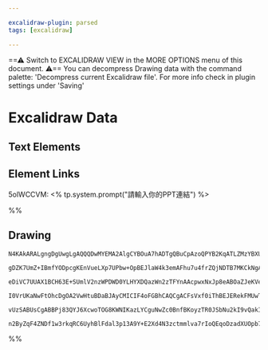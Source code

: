 ```yaml
---

excalidraw-plugin: parsed
tags: [excalidraw]

---
```

==⚠  Switch to EXCALIDRAW VIEW in the MORE OPTIONS menu of this document. ⚠== You can decompress Drawing data with the command palette: 'Decompress current Excalidraw file'. For more info check in plugin settings under 'Saving'


# Excalidraw Data

## Text Elements
## Element Links
5olWCCVM: <% tp.system.prompt(&quot;請輸入你的PPT連結&quot;) %>

%%
## Drawing
```compressed-json
N4KAkARALgngDgUwgLgAQQQDwMYEMA2AlgCYBOuA7hADTgQBuCpAzoQPYB2KqATLZMzYBXUtiRoIACyhQ4zZAHoFAc0JRJQgEYA6bGwC2CgF7N6hbEcK4OCtptbErHALRY8RMpWdx8Q1TdIEfARcZgRmBShcZQUebQAObQBGGjoghH0EDihmbgBtcDBQMBKIEm4IAFY2fAB1AGF6gDUAWVSSyFhECozNBGJiXE1g9tLMbmcAdgAGSe0eSv5SmAnJ

gDZK7UmZ+IBmfYODpcgKEnVueLXp7UPbw+OpBEJlaW4k3emAFhu7u4frZQjNDTB7MKCkNgAawQ9RqbFIFQAxEkECiUaNIJpcNhIcoIUIOMRYfh4RVwdZmHBcIFshiIAAzQj4fAAZVgQPQgg8dLBEOhtTOkm4fEKAnBUIQbJgHIgXPKD3xLw44VyaCSDzYVOwahWaumINFEDxwjgAEliKrUHkALoPenkTLm7gcITMh6EQlYCq4aZ0/GE5XMS3FDrQ

eDiVC7UUAX1BCH63E+SUmlV2nzWPDWD0YLHYXDQazWn2zTFYnAAcpwxNxJp8eABOaZJeKVeLu5gAEXSUATaHpBDCD00wkJAFFgplspaXW7DUI4IMe8Q3rX9Z9dvXG5vFoaiBxIRUADwAUlQsm0zBgYIy2jgEP0cCgAAoAGQARyEbCgAG5ANNRgA54wBTRUAA3lABC3QAPs1AwBiBMABV930/H8AEpUGPAA+OkSRxXtUH7fBB0NZh3AjAoOjAdVRT

I0VrUKaNwFtOhcDgOA2VwHtuBDaBJAyCMICIF4oFGBhCAQCgACFsVxf0iThBEJERekFMUwTsBEGkoFNHt9DZPkYRkpE0VRJAlggFTSDUjSMnEnFjQJaSSVk9ByQ4SlqSyATjNM8zNIAMSZVl2R4uVlw81S3IsrTxX5QVhRCsyws07SJSlGUguU0LsnCgAlYQlRVN5Yq8jIAHktR1N59QK+KMm8zgoG83B9CZXVUB3UpPKq/QauyFlCCMCMeANNr0

vUzSABUsCgABBPj83QYJ6XcwoTOG8KWNIKazLYCguNwZc0BnfBKoyzTR0JSbNu2kI9vQakISoI6Royc67tG8MKikwTCIhZkAA03lTTYeB4JIkkbHgPk+SZ4hFUovpqfAAE1uHrSpvkqTddkqWZpkqUH12Mow2AMdjDXoAghAja4Uxoh6spHYhA0tCAPuMvESB6vrhUGyA2eINkEDgbhWp50gSBaNhiAQU6hmCa7cPw0peeJUk0BDSBRJqa7meULE

n2ByZqF4ZNDf1w3rkqRC6UyhBlFdal3p13A9Y+E2Xd4N3zctmmlva7rIoQEqoDzadXUOpb7QahBrc9UWOGUEnQyyGXsPBCmHmwIhBbQVOEAeDhI+4HONSEKA9wjHPvdKOwACsEGwHIWXzuBxcl6Xhmw+Xc6W7Eg8YUaifwBPSi6QL0nrvM6RUsEDFe7p9tDh5MOhOWBy70N8FCKbx77gfnVDmjwFjOhGWCYNaOjIA===
```
%%
